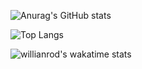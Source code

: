 



![Anurag's GitHub stats](https://stat-rvdrover.vercel.app/api?username=rvdrover&count_private=true&show_icons=true&theme=tokyonight)

![Top Langs](https://stat-rvdrover.vercel.app/api/top-langs/?username=rvdrover&layout=compact&theme=tokyonight&show_icons=true)


![willianrod's wakatime stats](https://github-readme-stats.vercel.app/api/wakatime?username=rvdrover&layout=compact&theme=tokyonight)
